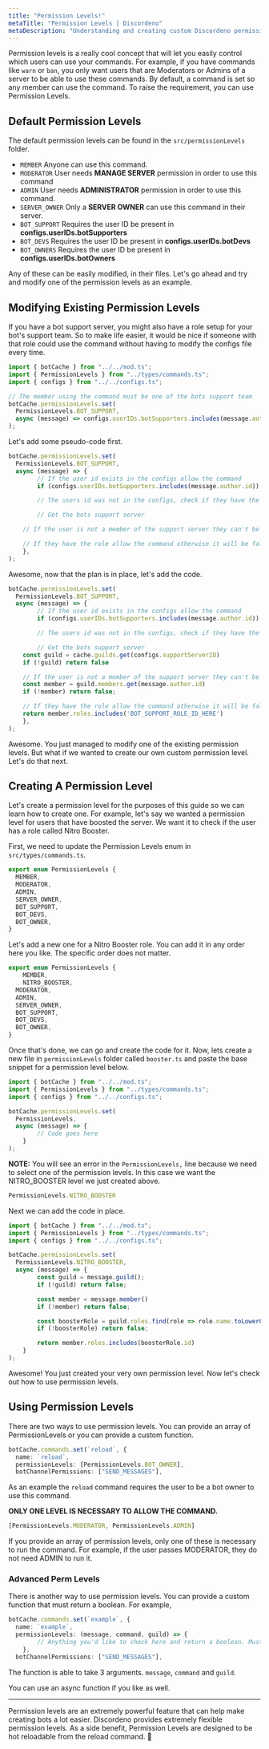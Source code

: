 ```yaml
---
title: "Permission Levels!"
metaTitle: "Permission Levels | Discordeno"
metaDescription: "Understanding and creating custom Discordeno permission levels!"
---
```


Permission levels is a really cool concept that will let you easily control which users can use your commands. For example, if you have commands like `warn` or `ban`, you only want users that are Moderators or Admins of a server to be able to use these commands. By default, a command is set so any member can use the command. To raise the requirement, you can use Permission Levels.

## Default Permission Levels

The default permission levels can be found in the `src/permissionLevels` folder.

- `MEMBER` Anyone can use this command.
- `MODERATOR` User needs **MANAGE SERVER** permission in order to use this command
- `ADMIN` User needs **ADMINISTRATOR** permission in order to use this command.
- `SERVER_OWNER` Only a **SERVER OWNER** can use this command in their server.
- `BOT_SUPPORT` Requires the user ID be present in **configs.userIDs.botSupporters**
- `BOT_DEVS` Requires the user ID be present in **configs.userIDs.botDevs**
- `BOT_OWNERS` Requires the user ID be present in **configs.userIDs.botOwners**

Any of these can be easily modified, in their files. Let's go ahead and try and modify one of the permission levels as an example.

## Modifying Existing Permission Levels

If you have a bot support server, you might also have a role setup for your bot's support team. So to make life easier, it would be nice if someone with that role could use the command without having to modify the configs file every time.

```ts
import { botCache } from "../../mod.ts";
import { PermissionLevels } from "../types/commands.ts";
import { configs } from "../../configs.ts";

// The member using the command must be one of the bots support team
botCache.permissionLevels.set(
  PermissionLevels.BOT_SUPPORT,
  async (message) => configs.userIDs.botSupporters.includes(message.author.id),
);
```

Let's add some pseudo-code first.

```ts
botCache.permissionLevels.set(
  PermissionLevels.BOT_SUPPORT,
  async (message) => {
		// If the user id exists in the configs allow the command
		if (configs.userIDs.botSupporters.includes(message.author.id)) return true

		// The users id was not in the configs, check if they have the role in bot server

		// Get the bots support server

    // If the user is not a member of the support server they can't be one of the support staff.

    // If they have the role allow the command otherwise it will be false and block the command.
	},
);
```

Awesome, now that the plan is in place, let's add the code.

```ts
botCache.permissionLevels.set(
  PermissionLevels.BOT_SUPPORT,
  async (message) => {
		// If the user id exists in the configs allow the command
		if (configs.userIDs.botSupporters.includes(message.author.id)) return true

		// The users id was not in the configs, check if they have the role in bot server

		// Get the bots support server
    const guild = cache.guilds.get(configs.supportServerID)
    if (!guild) return false

    // If the user is not a member of the support server they can't be one of the support staff.
    const member = guild.members.get(message.author.id)
    if (!member) return false;

    // If they have the role allow the command otherwise it will be false and block the command.
    return member.roles.includes('BOT_SUPPORT_ROLE_ID_HERE')
	},
);
```

Awesome. You just managed to modify one of the existing permission levels. But what if we wanted to create our own custom permission level. Let's do that next.

## Creating A Permission Level

Let's create a permission level for the purposes of this guide so we can learn how to create one. For example, let's say we wanted a permission level for users that have boosted the server. We want it to check if the user has a role called Nitro Booster.

First, we need to update the Permission Levels enum in `src/types/commands.ts`.

```ts
export enum PermissionLevels {
  MEMBER,
  MODERATOR,
  ADMIN,
  SERVER_OWNER,
  BOT_SUPPORT,
  BOT_DEVS,
  BOT_OWNER,
}
```

Let's add a new one for a Nitro Booster role. You can add it in any order here you like. The specific order does not matter.

```ts
export enum PermissionLevels {
	MEMBER,
	NITRO_BOOSTER,
  MODERATOR,
  ADMIN,
  SERVER_OWNER,
  BOT_SUPPORT,
  BOT_DEVS,
  BOT_OWNER,
}
```

Once that's done, we can go and create the code for it. Now, lets create a new file in `permissionLevels` folder called `booster.ts` and paste the base snippet for a permission level below.

```ts
import { botCache } from "../../mod.ts";
import { PermissionLevels } from "../types/commands.ts";
import { configs } from "../../configs.ts";

botCache.permissionLevels.set(
  PermissionLevels,
  async (message) => {
		// Code goes here
	}
);
```

**NOTE:** You will see an error in the `PermissionLevels,` line because we need to select one of the permission levels. In this case we want the NITRO_BOOSTER level we just created above.

```ts
PermissionLevels.NITRO_BOOSTER
```

Next we can add the code in place.

```ts
import { botCache } from "../../mod.ts";
import { PermissionLevels } from "../types/commands.ts";
import { configs } from "../../configs.ts";

botCache.permissionLevels.set(
  PermissionLevels.NITRO_BOOSTER,
  async (message) => {
		const guild = message.guild();
		if (!guild) return false;

		const member = message.member()
		if (!member) return false;

		const boosterRole = guild.roles.find(role => role.name.toLowerCase() === 'nitro booster')
		if (!boosterRole) return false;

		return member.roles.includes(boosterRole.id)
	}
);
```

Awesome! You just created your very own permission level. Now let's check out how to use permission levels.

## Using Permission Levels

There are two ways to use permission levels. You can provide an array of PermissionLevels or you can provide a custom function.

```ts
botCache.commands.set(`reload`, {
  name: `reload`,
  permissionLevels: [PermissionLevels.BOT_OWNER],
  botChannelPermissions: ["SEND_MESSAGES"],
```

As an example the `reload` command requires the user to be a bot owner to use this command.

**ONLY ONE LEVEL IS NECESSARY TO ALLOW THE COMMAND.**

```ts
[PermissionLevels.MODERATOR, PermissionLevels.ADMIN]
```

If you provide an array of permission levels, only one of these is necessary to run the command. For example, if the user passes MODERATOR, they do not need ADMIN to run it.

### Advanced Perm Levels

There is another way to use permission levels. You can provide a custom function that must return a boolean. For example,

```ts
botCache.commands.set(`example`, {
  name: `example`,
  permissionLevels: (message, command, guild) => {
		// Anything you'd like to check here and return a boolean. Must return true or false.
	},
  botChannelPermissions: ["SEND_MESSAGES"],
```


The function is able to take 3 arguments. `message`, `command` and `guild`.

You can use an async function if you like as well.

---

Permission levels are an extremely powerful feature that can help make creating bots a lot easier. Discordeno provides extremely flexible permission levels. As a side benefit, Permission Levels are designed to be hot reloadable from the reload command. 🎉
